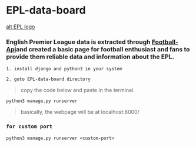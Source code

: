 # EPL-data-board

[alt EPL logo](https://www.google.com/url?sa=i&url=https%3A%2F%2Fturbologo.com%2Farticles%2Fpremier-league-logo%2F&psig=AOvVaw1EGWnN8sTRG0QWHBjLZsNO&ust=1672827008412000&source=images&cd=vfe&ved=0CA8QjRxqFwoTCIDOucbpqfwCFQAAAAAdAAAAABAE)

### English Premier League data is extracted through [Football-Api](tps://www.football-data.org/)and created a basic page for football enthusiast and fans to provide them reliable data and  information about the EPL.

```
1. install django and python3 in your system 
```

```
2. goto EPL-data-board directory
```

> copy the code below and paste in the terminal.

```
python3 manage.py runserver
```

> basically, the webpage will be at localhost:8000/

### ` for custom port `

```
python3 manage.py runserver <custom-port>
```
